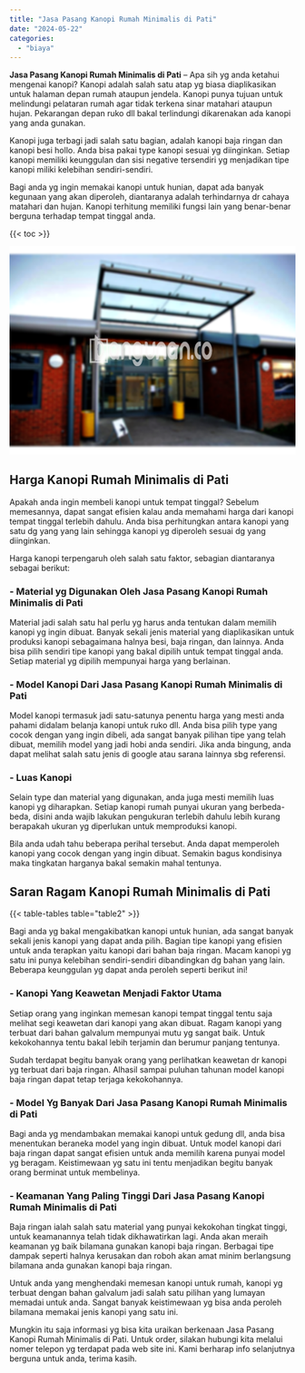 ```yaml
---
title: "Jasa Pasang Kanopi Rumah Minimalis di Pati"
date: "2024-05-22"
categories: 
  - "biaya"
---
```


**Jasa Pasang Kanopi Rumah Minimalis di Pati** – Apa sih yg anda ketahui mengenai kanopi? Kanopi adalah salah satu atap yg biasa diaplikasikan untuk halaman depan rumah ataupun jendela. Kanopi punya tujuan untuk melindungi pelataran rumah agar tidak terkena sinar matahari ataupun hujan. Pekarangan depan ruko dll bakal terlindungi dikarenakan ada kanopi yang anda gunakan.

Kanopi juga terbagi jadi salah satu bagian, adalah kanopi baja ringan dan kanopi besi hollo. Anda bisa pakai type kanopi sesuai yg diinginkan. Setiap kanopi memiliki keunggulan dan sisi negative tersendiri yg menjadikan tipe kanopi miliki kelebihan sendiri-sendiri.

Bagi anda yg ingin memakai kanopi untuk hunian, dapat ada banyak kegunaan yang akan diperoleh, diantaranya adalah terhindarnya dr cahaya matahari dan hujan. Kanopi terhitung memiliki fungsi lain yang benar-benar berguna terhadap tempat tinggal anda.

{{< toc >}}

![Jasa Pasang Kanopi Rumah Minimalis di Pati](/images/harga-kanopi-minimalis-39.png)

## Harga Kanopi Rumah Minimalis di Pati

Apakah anda ingin membeli kanopi untuk tempat tinggal? Sebelum memesannya, dapat sangat efisien kalau anda memahami harga dari kanopi tempat tinggal terlebih dahulu. Anda bisa perhitungkan antara kanopi yang satu dg yang yang lain sehingga kanopi yg diperoleh sesuai dg yang diinginkan.

Harga kanopi terpengaruh oleh salah satu faktor, sebagian diantaranya sebagai berikut:

### \- Material yg Digunakan Oleh Jasa Pasang Kanopi Rumah Minimalis di Pati

Material jadi salah satu hal perlu yg harus anda tentukan dalam memilih kanopi yg ingin dibuat. Banyak sekali jenis material yang diaplikasikan untuk produksi kanopi sebagaimana halnya besi, baja ringan, dan lainnya. Anda bisa pilih sendiri tipe kanopi yang bakal dipilih untuk tempat tinggal anda. Setiap material yg dipilih mempunyai harga yang berlainan.

### \- Model Kanopi Dari Jasa Pasang Kanopi Rumah Minimalis di Pati

Model kanopi termasuk jadi satu-satunya penentu harga yang mesti anda pahami didalam belanja kanopi untuk ruko dll. Anda bisa pilih type yang cocok dengan yang ingin dibeli, ada sangat banyak pilihan tipe yang telah dibuat, memilih model yang jadi hobi anda sendiri. Jika anda bingung, anda dapat melihat salah satu jenis di google atau sarana lainnya sbg referensi.

### \- Luas Kanopi

Selain type dan material yang digunakan, anda juga mesti memilih luas kanopi yg diharapkan. Setiap kanopi rumah punyai ukuran yang berbeda-beda, disini anda wajib lakukan pengukuran terlebih dahulu lebih kurang berapakah ukuran yg diperlukan untuk memproduksi kanopi.

Bila anda udah tahu beberapa perihal tersebut. Anda dapat memperoleh kanopi yang cocok dengan yang ingin dibuat. Semakin bagus kondisinya maka tingkatan harganya bakal semakin mahal tentunya.

## Saran Ragam Kanopi Rumah Minimalis di Pati

{{< table-tables table="table2" >}}

Bagi anda yg bakal mengakibatkan kanopi untuk hunian, ada sangat banyak sekali jenis kanopi yang dapat anda pilih. Bagian tipe kanopi yang efisien untuk anda terapkan yaitu kanopi dari bahan baja ringan. Macam kanopi yg satu ini punya kelebihan sendiri-sendiri dibandingkan dg bahan yang lain. Beberapa keunggulan yg dapat anda peroleh seperti berikut ini!

### \- Kanopi Yang Keawetan Menjadi Faktor Utama

Setiap orang yang inginkan memesan kanopi tempat tinggal tentu saja melihat segi keawetan dari kanopi yang akan dibuat. Ragam kanopi yang terbuat dari bahan galvalum mempunyai mutu yg sangat baik. Untuk kekokohannya tentu bakal lebih terjamin dan berumur panjang tentunya.

Sudah terdapat begitu banyak orang yang perlihatkan keawetan dr kanopi yg terbuat dari baja ringan. Alhasil sampai puluhan tahunan model kanopi baja ringan dapat tetap terjaga kekokohannya.

### \- Model Yg Banyak Dari Jasa Pasang Kanopi Rumah Minimalis di Pati

Bagi anda yg mendambakan memakai kanopi untuk gedung dll, anda bisa menentukan beraneka model yang ingin dibuat. Untuk model kanopi dari baja ringan dapat sangat efisien untuk anda memilih karena punyai model yg beragam. Keistimewaan yg satu ini tentu menjadikan begitu banyak orang berminat untuk membelinya.

### \- Keamanan Yang Paling Tinggi Dari Jasa Pasang Kanopi Rumah Minimalis di Pati

Baja ringan ialah salah satu material yang punyai kekokohan tingkat tinggi, untuk keamanannya telah tidak dikhawatirkan lagi. Anda akan meraih keamanan yg baik bilamana gunakan kanopi baja ringan. Berbagai tipe dampak seperti halnya kerusakan dan roboh akan amat minim berlangsung bilamana anda gunakan kanopi baja ringan.

Untuk anda yang menghendaki memesan kanopi untuk rumah, kanopi yg terbuat dengan bahan galvalum jadi salah satu pilihan yang lumayan memadai untuk anda. Sangat banyak keistimewaan yg bisa anda peroleh bilamana memakai jenis kanopi yang satu ini.

Mungkin itu saja informasi yg bisa kita uraikan berkenaan Jasa Pasang Kanopi Rumah Minimalis di Pati. Untuk order, silakan hubungi kita melalui nomer telepon yg terdapat pada web site ini. Kami berharap info selanjutnya berguna untuk anda, terima kasih.
